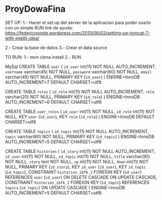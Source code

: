 # ProyDowaFina

SET UP:
1.- Hacer el set up del server de la aplicacion para poder usarlo con un simple RUN
link de ayuda: https://federicoponte.wordpress.com/2013/08/02/setting-up-tomcat-7-with-intellij-idea/

2.- Crear la base de datos
3.- Crear el data source

TO RUN:
1.- mvn clena install
2.- RUN

MySql
CREATE TABLE `user` (
  `id_user` int(11) NOT NULL AUTO_INCREMENT,
  `username` varchar(45) NOT NULL,
  `password` varchar(60) NOT NULL,
  `email` varchar(45) NOT NULL,
  PRIMARY KEY (`id_user`)
) ENGINE=InnoDB AUTO_INCREMENT=7 DEFAULT CHARSET=utf8

CREATE TABLE `roles` (
  `id_role` int(11) NOT NULL AUTO_INCREMENT,
  `role` varchar(20) NOT NULL,
  PRIMARY KEY (`id_role`)
) ENGINE=InnoDB AUTO_INCREMENT=6 DEFAULT CHARSET=utf8

CREATE TABLE `user_roles` (
  `id_user` int(11) NOT NULL,
  `id_role` int(11) NOT NULL,
  KEY `user` (`id_user`),
  KEY `role` (`id_role`)
) ENGINE=InnoDB DEFAULT CHARSET=utf8

CREATE TABLE `topics` (
  `id_topic` int(11) NOT NULL AUTO_INCREMENT,
  `topic` varchar(60) NOT NULL,
  PRIMARY KEY (`id_topic`)
) ENGINE=InnoDB AUTO_INCREMENT=5 DEFAULT CHARSET=utf8

CREATE TABLE `histories` (
  `id_story` int(11) NOT NULL AUTO_INCREMENT,
  `id_user` int(11) NOT NULL,
  `id_topic` int(11) NOT NULL,
  `title` varchar(90) NOT NULL,
  `story` text NOT NULL,
  `up` int(11) NOT NULL,
  `down` int(11) NOT NULL,
  PRIMARY KEY (`id_story`),
  KEY `id_user` (`id_user`),
  KEY `id_topic` (`id_topic`),
  CONSTRAINT `histories_ibfk_1` FOREIGN KEY (`id_user`) REFERENCES `user` (`id_user`) ON DELETE CASCADE ON UPDATE CASCADE,
  CONSTRAINT `histories_ibfk_2` FOREIGN KEY (`id_topic`) REFERENCES `topics` (`id_topic`) ON UPDATE CASCADE
) ENGINE=InnoDB AUTO_INCREMENT=5 DEFAULT CHARSET=utf8

